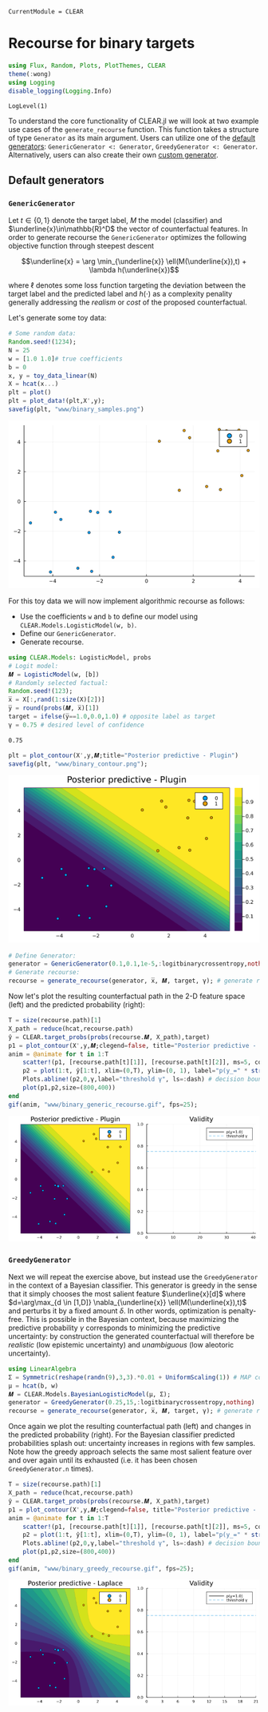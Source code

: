 ```@meta
CurrentModule = CLEAR 
```

# Recourse for binary targets


```julia
using Flux, Random, Plots, PlotThemes, CLEAR
theme(:wong)
using Logging
disable_logging(Logging.Info)
```


    LogLevel(1)


To understand the core functionality of CLEAR.jl we will look at two example use cases of the `generate_recourse` function. This function takes a structure of type `Generator` as its main argument. Users can utilize one of the [default generators](#default-generators): `GenericGenerator <: Generator`, `GreedyGenerator <: Generator`. Alternatively, users can also create their own [custom generator](#custom-generators). 

## Default generators

### `GenericGenerator`

Let $t\in\{0,1\}$ denote the target label, $M$ the model (classifier) and $\underline{x}\in\mathbb{R}^D$ the vector of counterfactual features. In order to generate recourse the `GenericGenerator` optimizes the following objective function through steepest descent

```math
\underline{x} = \arg \min_{\underline{x}}  \ell(M(\underline{x}),t) + \lambda h(\underline{x})
```

where $\ell$ denotes some loss function targeting the deviation between the target label and the predicted label and $h(\cdot)$ as a complexity penality generally addressing the *realism* or *cost* of the proposed counterfactual. 

Let's generate some toy data:


```julia
# Some random data:
Random.seed!(1234);
N = 25
w = [1.0 1.0]# true coefficients
b = 0
x, y = toy_data_linear(N)
X = hcat(x...)
plt = plot()
plt = plot_data!(plt,X',y);
savefig(plt, "www/binary_samples.png")
```

![](www/binary_samples.png)

For this toy data we will now implement algorithmic recourse as follows:

- Use the coefficients `w` and `b` to define our model using `CLEAR.Models.LogisticModel(w, b)`.
- Define our `GenericGenerator`.
- Generate recourse.


```julia
using CLEAR.Models: LogisticModel, probs 
# Logit model:
𝑴 = LogisticModel(w, [b])
# Randomly selected factual:
Random.seed!(123);
x̅ = X[:,rand(1:size(X)[2])]
y̅ = round(probs(𝑴, x̅)[1])
target = ifelse(y̅==1.0,0.0,1.0) # opposite label as target
γ = 0.75 # desired level of confidence
```


    0.75



```julia
plt = plot_contour(X',y,𝑴;title="Posterior predictive - Plugin")
savefig(plt, "www/binary_contour.png");
```

![](www/binary_contour.png)


```julia
# Define Generator:
generator = GenericGenerator(0.1,0.1,1e-5,:logitbinarycrossentropy,nothing)
# Generate recourse:
recourse = generate_recourse(generator, x̅, 𝑴, target, γ); # generate recourse
```

Now let's plot the resulting counterfactual path in the 2-D feature space (left) and the predicted probability (right):


```julia
T = size(recourse.path)[1]
X_path = reduce(hcat,recourse.path)
ŷ = CLEAR.target_probs(probs(recourse.𝑴, X_path),target)
p1 = plot_contour(X',y,𝑴;clegend=false, title="Posterior predictive - Plugin")
anim = @animate for t in 1:T
    scatter!(p1, [recourse.path[t][1]], [recourse.path[t][2]], ms=5, color=Int(y̅), label="")
    p2 = plot(1:t, ŷ[1:t], xlim=(0,T), ylim=(0, 1), label="p(y̲=" * string(target) * ")", title="Validity", lc=:black)
    Plots.abline!(p2,0,γ,label="threshold γ", ls=:dash) # decision boundary
    plot(p1,p2,size=(800,400))
end
gif(anim, "www/binary_generic_recourse.gif", fps=25);
```

![](www/binary_generic_recourse.gif)

### `GreedyGenerator`

Next we will repeat the exercise above, but instead use the `GreedyGenerator` in the context of a Bayesian classifier. This generator is greedy in the sense that it simply chooses the most salient feature $\underline{x}[d]$ where $d=\arg\max_{d \in [1,D]} \nabla_{\underline{x}} \ell(M(\underline{x}),t)$ and perturbs it by a fixed amount $\delta$. In other words, optimization is penalty-free. This is possible in the Bayesian context, because maximizing the predictive probability $\gamma$ corresponds to minimizing the predictive uncertainty: by construction the generated counterfactual will therefore be *realistic* (low epistemic uncertainty) and *unambiguous* (low aleotoric uncertainty).


```julia
using LinearAlgebra
Σ = Symmetric(reshape(randn(9),3,3).*0.01 + UniformScaling(1)) # MAP covariance matrix
μ = hcat(b, w)
𝑴 = CLEAR.Models.BayesianLogisticModel(μ, Σ);
generator = GreedyGenerator(0.25,15,:logitbinarycrossentropy,nothing)
recourse = generate_recourse(generator, x̅, 𝑴, target, γ); # generate recourse
```

Once again we plot the resulting counterfactual path (left) and changes in the predicted probability (right). For the Bayesian classifier predicted probabilities splash out: uncertainty increases in regions with few samples. Note how the greedy approach selects the same most salient feature over and over again until its exhausted (i.e. it has been chosen `GreedyGenerator.n` times).


```julia
T = size(recourse.path)[1]
X_path = reduce(hcat,recourse.path)
ŷ = CLEAR.target_probs(probs(recourse.𝑴, X_path),target)
p1 = plot_contour(X',y,𝑴;clegend=false, title="Posterior predictive - Laplace")
anim = @animate for t in 1:T
    scatter!(p1, [recourse.path[t][1]], [recourse.path[t][2]], ms=5, color=Int(y̅), label="")
    p2 = plot(1:t, ŷ[1:t], xlim=(0,T), ylim=(0, 1), label="p(y̲=" * string(target) * ")", title="Validity", lc=:black)
    Plots.abline!(p2,0,γ,label="threshold γ", ls=:dash) # decision boundary
    plot(p1,p2,size=(800,400))
end
gif(anim, "www/binary_greedy_recourse.gif", fps=25);
```

![](www/binary_greedy_recourse.gif)
